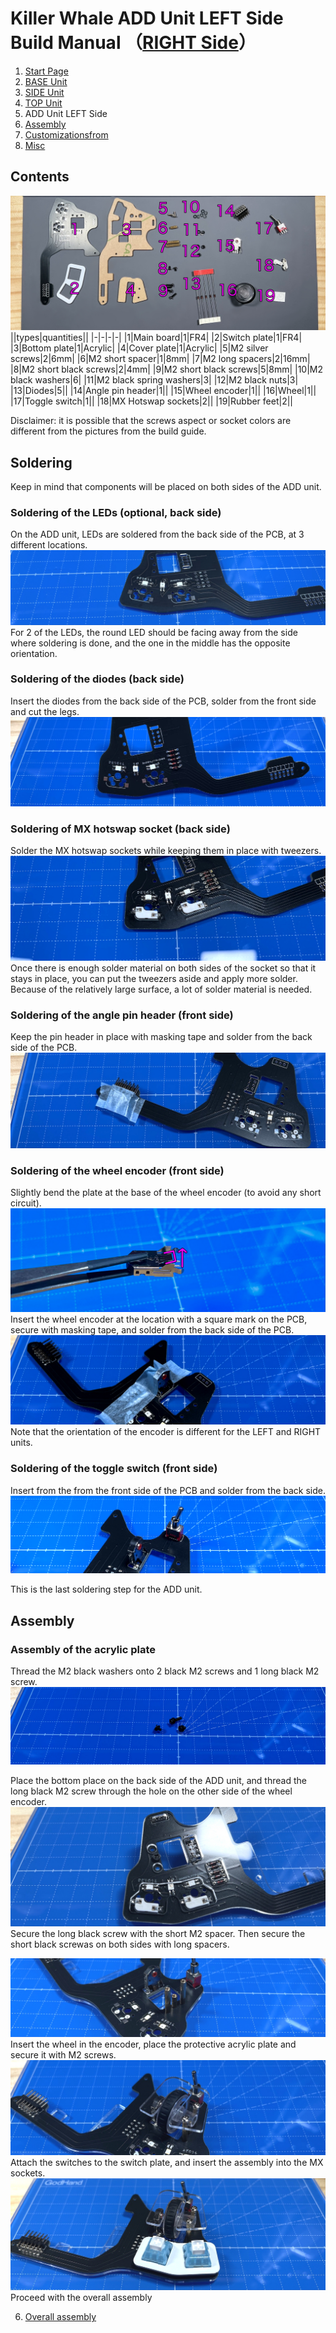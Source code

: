 
# Killer Whale ADD Unit LEFT Side Build Manual （[RIGHT Side](../rightside/5_ADD.md)）

1. [Start Page](../README_EN.md)
2. [BASE Unit](../2_BASE.md)
3. [SIDE Unit](../leftside/3_SIDE_TRACKBALL.md)
4. [TOP Unit](../leftside/4_TOP.md)
5. ADD Unit LEFT Side
6. [Assembly](../leftside/6_ASSEMBLE.md)
7. [Customizationsfrom](../leftside/7_CUSTOM.md)
8. [Misc](../leftside/8_MISC.md)

## Contents
![](../img/add/IMG_4929.jpg)    
||types|quantities||
|-|-|-|-|
|1|Main board|1|FR4|
|2|Switch plate|1|FR4|
|3|Bottom plate|1|Acrylic|
|4|Cover plate|1|Acrylic|
|5|M2 silver screws|2|6mm|
|6|M2 short spacer|1|8mm|
|7|M2 long spacers|2|16mm|
|8|M2 short black screws|2|4mm|
|9|M2 short black screws|5|8mm|
|10|M2 black washers|6|
|11|M2 black spring washers|3|
|12|M2 black nuts|3|
|13|Diodes|5||
|14|Angle pin header|1||
|15|Wheel encoder|1||
|16|Wheel|1||
|17|Toggle switch|1||
|18|MX Hotswap sockets|2||
|19|Rubber feet|2||

Disclaimer: it is possible that the screws aspect or socket colors are different from the pictures from the build guide.

## Soldering
Keep in mind that components will be placed on both sides of the ADD unit.

### Soldering of the LEDs (optional, back side)  
On the ADD unit, LEDs are soldered from the back side of the PCB, at 3 different locations.
![](../img/add/IMG_6224.jpg)  
For 2 of the LEDs, the round LED should be facing away from the side where soldering is done, and the one in the middle has the opposite orientation.

### Soldering of the diodes (back side)
Insert the diodes from the back side of the PCB, solder from the front side and cut the legs.
![](../img/add/IMG_4955.jpg)  


### Soldering of MX hotswap socket (back side)
Solder the MX hotswap sockets while keeping them in place with tweezers.
![](../img/add/IMG_4967.jpg)  
Once there is enough solder material on both sides of the socket so that it stays in place, you can put the tweezers aside and apply more solder.
Because of the relatively large surface, a lot of solder material is needed.


### Soldering of the angle pin header (front side)
Keep the pin header in place with masking tape and solder from the back side of the PCB.
![](../img/add/IMG_4971.jpg)  

### Soldering of the wheel encoder (front side)
Slightly bend the plate at the base of the wheel encoder (to avoid any short circuit). 
![](../img/wheel/IMG_4976.jpg)  
Insert the wheel encoder at the location with a square mark on the PCB, secure with masking tape, and solder from the back side of the PCB.
![](../img/add/IMG_4983.jpg)  
Note that the orientation of the encoder is different for the LEFT and RIGHT units.

### Soldering of the toggle switch (front side)
Insert from the from the front side of the PCB and solder from the back side.
![](../img/add/IMG_4994.jpg)  

This is the last soldering step for the ADD unit.

## Assembly
### Assembly of the acrylic plate
Thread the M2 black washers onto 2 black M2 screws and 1 long black M2 screw.  
![](../img/add/IMG_5027.jpg)  

Place the bottom place on the back side of the ADD unit, and thread the long black M2 screw through the hole on the other side of the wheel encoder.
![](../img/add/IMG_5033.jpg)  
Secure the long black screw with the short M2 spacer.
Then secure the short black screwas on both sides with long spacers.


![](../img/add/IMG_5034.jpg)
Insert the wheel in the encoder, place the protective acrylic plate and secure it with M2 screws. 
![](../img/add/IMG_5037.jpg)  
Attach the switches to the switch plate, and insert the assembly into the MX sockets.
![](../img/add/IMG_5041.jpg)  
Proceed with the overall assembly

6. [Overall assembly](../leftside/6_ASSEMBLE.md)
